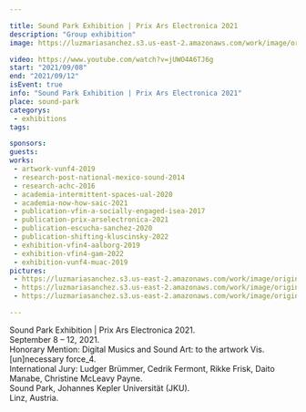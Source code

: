 ```yaml
---

title: Sound Park Exhibition | Prix Ars Electronica 2021
description: "Group exhibition"
image: https://luzmariasanchez.s3.us-east-2.amazonaws.com/work/image/original/V.[u]nf_4_SoundPark_Documentation_02.JPG

video: https://www.youtube.com/watch?v=jUWO4A6TJ6g
start: "2021/09/08"
end: "2021/09/12"
isEvent: true
info: "Sound Park Exhibition | Prix Ars Electronica 2021"
place: sound-park
categorys:
 - exhibitions
tags:

sponsors:
guests:
works:
 - artwork-vunf4-2019
 - research-post-national-mexico-sound-2014
 - research-achc-2016
 - academia-intermittent-spaces-ual-2020
 - academia-now-how-saic-2021
 - publication-vfin-a-socially-engaged-isea-2017
 - publication-prix-arselectronica-2021
 - publication-escucha-sanchez-2020
 - publication-shifting-kluscinsky-2022
 - exhibition-vfin4-aalborg-2019
 - exhibition-vfin4-gam-2022
 - exhibition-vunf4-muac-2019
pictures:
 - https://luzmariasanchez.s3.us-east-2.amazonaws.com/work/image/original/V.[u]nf_4_SoundPark_Documentation_02.JPG
 - https://luzmariasanchez.s3.us-east-2.amazonaws.com/work/image/original/V.[u]nf_4_SoundPark_Documentation_05.JPG
 - https://luzmariasanchez.s3.us-east-2.amazonaws.com/work/image/original/V.[u]nf_4_SoundPark_Documentation_14.JPG

---
```

Sound Park Exhibition | Prix Ars Electronica 2021.\
September 8 – 12, 2021.\
Honorary Mention: Digital Musics and Sound Art: to the artwork Vis. [un]necessary force_4.\
International Jury: Ludger Brümmer, Cedrik Fermont, Rikke Frisk, Daito Manabe, Christine McLeavy Payne.\
Sound Park, Johannes Kepler Universität (JKU).\
Linz, Austria.